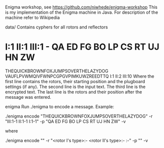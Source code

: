 Enigma workshop, see https://github.com/niwhede/enigma-workshop
This is my implementation of the Enigma machine in Java.
For description of the machine refer to Wikipedia

data/
Contains cyphers for all rotors and reflectors


# I:1 II:1 III:1 - QA ED FG BO LP CS RT UJ HN ZW
THEQUICKBROWNFOXJUMPSOVERTHELAZYDOG
VAUFLPVWMQIVFWNPCGPGVPIMKUWZREEDTTQ
I:1 II:2 III:10
Where the first line contains the rotors, their starting position and the plugboard settings (if any). The second line is the input text. The third line is the encrypted text. The last line is the rotors and their position after the message was entered.

enigma
Run ./enigma to encode a message. Example:

./enigma encode "THEQUICKBROWNFOXJUMPSOVERTHELAZYDOG" -r "III:1-1 II:1-1 I:1-1" -p "QA ED FG BO LP CS RT UJ HN ZW" -v

where

./enigma encode "<String to encrypt>" -r "<rotor I's type>:<starting position>-<Ring Setting> <rotor II's type>:<starting position>-<Ring Setting> <rotor III type>:<starting position>-<Ring Setting>" -p "<The plugboard pairs>" -v
